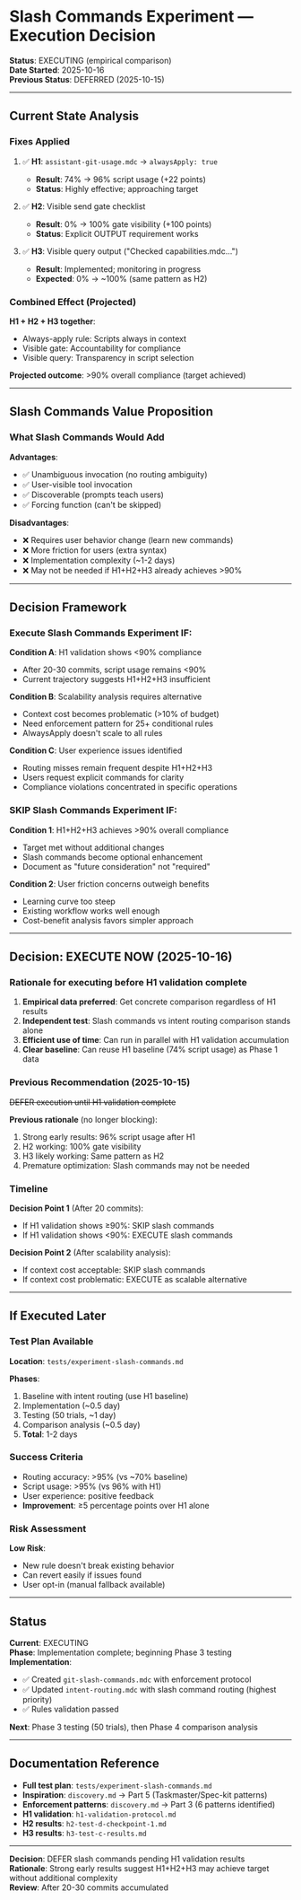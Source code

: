 # Slash Commands Experiment — Execution Decision

**Status**: EXECUTING (empirical comparison)  
**Date Started**: 2025-10-16  
**Previous Status**: DEFERRED (2025-10-15)

---

## Current State Analysis

### Fixes Applied

1. ✅ **H1**: `assistant-git-usage.mdc` → `alwaysApply: true`

   - **Result**: 74% → 96% script usage (+22 points)
   - **Status**: Highly effective; approaching target

2. ✅ **H2**: Visible send gate checklist

   - **Result**: 0% → 100% gate visibility (+100 points)
   - **Status**: Explicit OUTPUT requirement works

3. ✅ **H3**: Visible query output ("Checked capabilities.mdc...")
   - **Result**: Implemented; monitoring in progress
   - **Expected**: 0% → ~100% (same pattern as H2)

### Combined Effect (Projected)

**H1 + H2 + H3 together**:

- Always-apply rule: Scripts always in context
- Visible gate: Accountability for compliance
- Visible query: Transparency in script selection

**Projected outcome**: >90% overall compliance (target achieved)

---

## Slash Commands Value Proposition

### What Slash Commands Would Add

**Advantages**:

- ✅ Unambiguous invocation (no routing ambiguity)
- ✅ User-visible tool invocation
- ✅ Discoverable (prompts teach users)
- ✅ Forcing function (can't be skipped)

**Disadvantages**:

- ❌ Requires user behavior change (learn new commands)
- ❌ More friction for users (extra syntax)
- ❌ Implementation complexity (~1-2 days)
- ❌ May not be needed if H1+H2+H3 already achieves >90%

---

## Decision Framework

### Execute Slash Commands Experiment IF:

**Condition A**: H1 validation shows <90% compliance

- After 20-30 commits, script usage remains <90%
- Current trajectory suggests H1+H2+H3 insufficient

**Condition B**: Scalability analysis requires alternative

- Context cost becomes problematic (>10% of budget)
- Need enforcement pattern for 25+ conditional rules
- AlwaysApply doesn't scale to all rules

**Condition C**: User experience issues identified

- Routing misses remain frequent despite H1+H2+H3
- Users request explicit commands for clarity
- Compliance violations concentrated in specific operations

### SKIP Slash Commands Experiment IF:

**Condition 1**: H1+H2+H3 achieves >90% overall compliance

- Target met without additional changes
- Slash commands become optional enhancement
- Document as "future consideration" not "required"

**Condition 2**: User friction concerns outweigh benefits

- Learning curve too steep
- Existing workflow works well enough
- Cost-benefit analysis favors simpler approach

---

## Decision: EXECUTE NOW (2025-10-16)

### Rationale for executing before H1 validation complete

1. **Empirical data preferred**: Get concrete comparison regardless of H1 results
2. **Independent test**: Slash commands vs intent routing comparison stands alone
3. **Efficient use of time**: Can run in parallel with H1 validation accumulation
4. **Clear baseline**: Can reuse H1 baseline (74% script usage) as Phase 1 data

### Previous Recommendation (2025-10-15)

~~DEFER execution until H1 validation complete~~

**Previous rationale** (no longer blocking):

1. Strong early results: 96% script usage after H1
2. H2 working: 100% gate visibility
3. H3 likely working: Same pattern as H2
4. Premature optimization: Slash commands may not be needed

### Timeline

**Decision Point 1** (After 20 commits):

- If H1 validation shows ≥90%: SKIP slash commands
- If H1 validation shows <90%: EXECUTE slash commands

**Decision Point 2** (After scalability analysis):

- If context cost acceptable: SKIP slash commands
- If context cost problematic: EXECUTE as scalable alternative

---

## If Executed Later

### Test Plan Available

**Location**: `tests/experiment-slash-commands.md`

**Phases**:

1. Baseline with intent routing (use H1 baseline)
2. Implementation (~0.5 day)
3. Testing (50 trials, ~1 day)
4. Comparison analysis (~0.5 day)
5. **Total**: 1-2 days

### Success Criteria

- Routing accuracy: >95% (vs ~70% baseline)
- Script usage: >95% (vs 96% with H1)
- User experience: positive feedback
- **Improvement**: ≥5 percentage points over H1 alone

### Risk Assessment

**Low Risk**:

- New rule doesn't break existing behavior
- Can revert easily if issues found
- User opt-in (manual fallback available)

---

## Status

**Current**: EXECUTING  
**Phase**: Implementation complete; beginning Phase 3 testing  
**Implementation**: 
- ✅ Created `git-slash-commands.mdc` with enforcement protocol
- ✅ Updated `intent-routing.mdc` with slash command routing (highest priority)
- ✅ Rules validation passed

**Next**: Phase 3 testing (50 trials), then Phase 4 comparison analysis

---

## Documentation Reference

- **Full test plan**: `tests/experiment-slash-commands.md`
- **Inspiration**: `discovery.md` → Part 5 (Taskmaster/Spec-kit patterns)
- **Enforcement patterns**: `discovery.md` → Part 3 (6 patterns identified)
- **H1 validation**: `h1-validation-protocol.md`
- **H2 results**: `h2-test-d-checkpoint-1.md`
- **H3 results**: `h3-test-c-results.md`

---

**Decision**: DEFER slash commands pending H1 validation results  
**Rationale**: Strong early results suggest H1+H2+H3 may achieve target without additional complexity  
**Review**: After 20-30 commits accumulated
